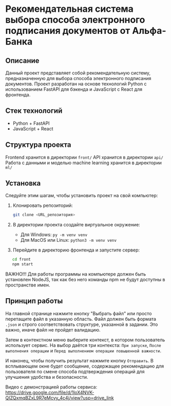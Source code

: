 # Рекомендательная система выбора способа электронного подписания документов от Альфа-Банка

## Описание
Данный проект представляет собой рекомендательную систему, предназначенную для выбора способа электронного подписания документов. Проект разработан на основе технологий Python с использованием FastAPI для бэкенда и JavaScript с React для фронтенда.

## Стек технологий
- Python + FastAPI
- JavaScript + React

## Структура проекта

Frontend хранится в директории `front/`
API хранится в директории `api/`
Работа с данными и моделью machine learning хранится в директории `ml/`


## Установка
Следуйте этим шагам, чтобы установить проект на свой компьютер:

1. Клонировать репозиторий:
   ```bash
   git clone <URL_репозитория>
   ```

2. В директории проекта создайте виртуальное окружение:
   - Для Windows:
     `py -m venv venv`      
   - Для MacOS или Linux:
     `python3 -m venv venv`      

3. Перейдите в директорию фронтенда и запустите сервер:

```bash
   cd front
   npm start
```

ВАЖНО!!! Для работы программы на компьютере должен быть установлен NodeJS, так как без него команды npm не будут доступны в пространстве имен.

## Принцип работы
На главной странице нажмите кнопку "Выбрать файл" или просто перетащите файл в указанную область. Файл должен быть формата `.json` и строго соответствовать структуре, указанной в задании. Это важно, иначе файл не пройдет валидацию.

Затем в контекстном меню выберите контекст, в котором пользователь использует сервис. На выбор даётся три контекста: `При запуске`, `После выполнения операции` и `Перед выполнением операции повышенной важности`.

И наконец, чтобы получить результат нажмите кнопку `Отправить`. В всплывающем окне будет сообщение, содержащее рекомендацию для пользователя по смене способа подтверждения операций для улучшения удобства и безопасности.

Видео с демонстрацией работы сервиса: https://drive.google.com/file/d/1loX4NVK-QIZQxmqBZxL9R7eMcvy_4c4j/view?usp=drive_link
